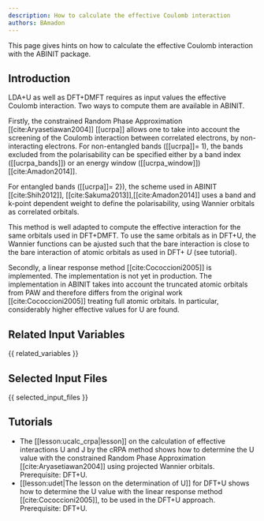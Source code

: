 ```yaml
---
description: How to calculate the effective Coulomb interaction
authors: BAmadon
---
```


This page gives hints on how to calculate the effective Coulomb interaction with the ABINIT package.

## Introduction

LDA+U as well as DFT+DMFT requires as input values the effective Coulomb
interaction. Two ways to compute them are available in ABINIT.

Firstly, the constrained Random Phase Approximation [[cite:Aryasetiawan2004]]
[[ucrpa]] allows one to take into account the screening of the Coulomb
interaction between correlated electrons, by non-interacting electrons. For
non-entangled bands ([[ucrpa]]= 1), the bands excluded from the polarisability
can be specified either by a band index ([[ucrpa_bands]]) or an energy window
([[ucrpa_window]]) [[cite:Amadon2014]].

For entangled bands ([[ucrpa]]= 2}), the scheme used in ABINIT
[[cite:Shih2012]], [[cite:Sakuma2013]],[[cite:Amadon2014]] uses a band and
k-point dependent weight to define the polarisability, using Wannier orbitals
as correlated orbitals.

This method is well adapted to compute the effective interaction for the same
orbitals used in DFT+DMFT. To use the same orbitals as in DFT+U, the Wannier
functions can be ajusted such that the bare interaction is close to the bare
interaction of atomic orbitals as used in DFT+ _U_ (see tutorial).

Secondly, a linear response method [[cite:Cococcioni2005]] is implemented. The
implementation is not yet in production. The implementation in ABINIT takes
into account the truncated atomic orbitals from PAW and therefore differs from
the original work [[cite:Cococcioni2005]] treating full atomic orbitals. In
particular, considerably higher effective values for U are found.



## Related Input Variables

{{ related_variables }}

## Selected Input Files

{{ selected_input_files }}

## Tutorials

* The [[lesson:ucalc_crpa|lesson]] on the calculation of effective interactions U and J by the cRPA method shows how to determine the U value with the constrained Random Phase Approximation [[cite:Aryasetiawan2004]] using projected Wannier orbitals. Prerequisite: DFT+U.
* [[lesson:udet|The lesson on the determination of U]] for DFT+U shows how to determine the U value with the linear response method [[cite:Cococcioni2005]], to be used in the DFT+U approach. Prerequisite: DFT+U.

